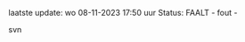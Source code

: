 laatste update: 
wo 08-11-2023 17:50   uur 
Status: FAALT - fout - 
<div class="service R">svn</div>